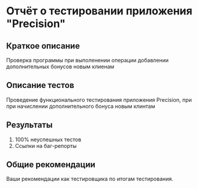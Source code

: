 # Отчёт о тестировании приложения "Precision"

## Краткое описание

Проверка программы при выполенении операции добавлении дополнительных бонусов новым клиенам

## Описание тестов
Проведение функционального тестирования приложения Precision, при при начислении дополнительного бонуса новым клинтам

## Результаты

1. 100% неуспешных тестов
2. Ссылки на баг-репорты

## Общие рекомендации

Ваши рекомендации как тестировщика по итогам тестирования.